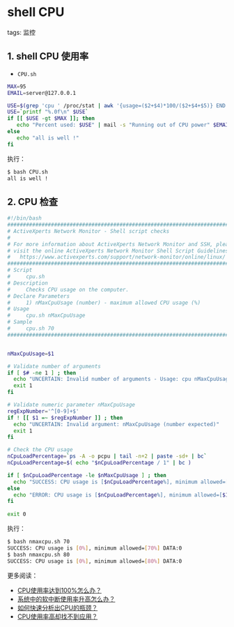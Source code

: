 #  shell CPU
tags: 监控

## 1.  shell CPU 使用率
- `CPU.sh`
```bash
MAX=95
EMAIL=server@127.0.0.1

USE=$(grep 'cpu ' /proc/stat | awk '{usage=($2+$4)*100/($2+$4+$5)} END {print usage ""}')
USE=`printf "%.0f\n" $USE`
if [[ $USE -gt $MAX ]]; then
   echo "Percent used: $USE" | mail -s "Running out of CPU power" $EMAIL
else
   echo "all is well !"
fi
```
执行：

```bash
$ bash CPU.sh
all is well !
```
##  2. CPU 检查

```bash
#!/bin/bash
#################################################################################
# ActiveXperts Network Monitor - Shell script checks
#
# For more information about ActiveXperts Network Monitor and SSH, please
# visit the online ActiveXperts Network Monitor Shell Script Guidelines at:
#   https://www.activexperts.com/support/network-monitor/online/linux/
#################################################################################
# Script
#     cpu.sh
# Description
#     Checks CPU usage on the computer.
# Declare Parameters
#     1) nMaxCpuUsage (number) - maximum allowed CPU usage (%)
# Usage
#     cpu.sh nMaxCpuUsage
# Sample
#     cpu.sh 70
#################################################################################


nMaxCpuUsage=$1

# Validate number of arguments
if [ $# -ne 1 ] ; then
  echo "UNCERTAIN: Invalid number of arguments - Usage: cpu nMaxCpuUsage"
  exit 1
fi

# Validate numeric parameter nMaxCpuUsage
regExpNumber='^[0-9]+$'
if ! [[ $1 =~ $regExpNumber ]] ; then
  echo "UNCERTAIN: Invalid argument: nMaxCpuUsage (number expected)"
  exit 1
fi

# Check the CPU usage
nCpuLoadPercentage=`ps -A -o pcpu | tail -n+2 | paste -sd+ | bc`
nCpuLoadPercentage=$( echo "$nCpuLoadPercentage / 1" | bc )

if [ $nCpuLoadPercentage -le $nMaxCpuUsage ] ; then
  echo "SUCCESS: CPU usage is [$nCpuLoadPercentage%], minimum allowed=[$1%] DATA:$nCpuLoadPercentage"
else
  echo "ERROR: CPU usage is [$nCpuLoadPercentage%], minimum allowed=[$1%] DATA:$nCpuLoadPercentage"
fi
 
exit 0

```
执行：

```bash
$ bash nmaxcpu.sh 70
SUCCESS: CPU usage is [0%], minimum allowed=[70%] DATA:0
$ bash nmaxcpu.sh 80
SUCCESS: CPU usage is [0%], minimum allowed=[80%] DATA:0
```


更多阅读：

 - [CPU使用率达到100%怎么办？](https://blog.csdn.net/xixihahalelehehe/article/details/117926926)
 - [系统中的软中断使用率升高怎么办？](https://blog.csdn.net/xixihahalelehehe/article/details/117991825)
 - [如何快速分析出CPU的瓶颈？](https://blog.csdn.net/xixihahalelehehe/article/details/118178337)
 - [CPU使用率高却找不到应用？](https://blog.csdn.net/xixihahalelehehe/article/details/117961015)
